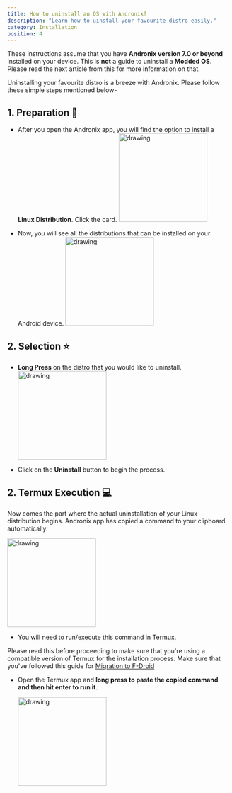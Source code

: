 ```yaml
---
title: How to uninstall an OS with Andronix?
description: "Learn how to uinstall your favourite distro easily."
category: Installation
position: 4
---
```


<alert type="success">These instructions assume that you have **Andronix version 7.0 or beyond** installed on your
device.</alert>
<alert type="info">This is **not** a guide to uninstall a **Modded OS**. Please read the next article from this for more
information on that.</alert>

Uninstalling your favourite distro is a breeze with Andronix. Please follow these simple steps mentioned below-

## 1. Preparation 🚀

* After you open the Andronix app, you will find the option to install a **Linux Distribution**. Click the card.
  <img src="/images/install_new/install_dashboard.jpg" alt="drawing" width="200"/>

* Now, you will see all the distributions that can be installed on your Android device.
  <img src="/images/install_new/install_distro_selection.jpg" alt="drawing" width="200"/>

## 2. Selection ⭐️

* **Long Press** on the distro that you would like to uninstall.
  <img src="/images/uninstall_new/distro_uninstall_bottomsheet.jpg" alt="drawing" width="200"/>

* Click on the **Uninstall** button to begin the process.

## 2. Termux Execution 💻

Now comes the part where the actual uninstallation of your Linux distribution begins.
<alert type="success">Andronix app has copied a command to your clipboard automatically. </alert>

  <img src="/images/install_new/install_termux_exec.jpg" alt="drawing" width="200"/>

* You will need to run/execute this command in Termux.

<alert type="warning">Please read this before proceeding to make sure that you're using a compatible version of Termux
for the installation process. Make sure that you've followed this guide
for [Migration to F-Droid](/termux/migrating-to-f-droid)</alert>

* Open the Termux app and **long press to paste the copied command and then hit enter to run it**.

  <img src="/images/uninstall_new/distro_uninstall_termux_exec.jpg" alt="drawing" width="200"/>